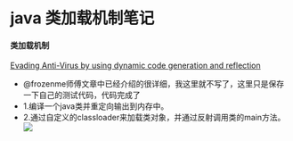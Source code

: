 # java 类加载机制笔记
#### 类加载机制
[Evading Anti-Virus by using dynamic code generation and reflection](http://docs.ioin.in/writeup/threathunter.org/_topic_5a49570eec721b1f1966f30f/index.html)
* @frozenme师傅文章中已经介绍的很详细，我这里就不写了，这里只是保存一下自己的测试代码，代码完成了
* 1.编译一个java类并重定向输出到内存中。
* 2.通过自定义的classloader来加载类对象，并通过反射调用类的main方法。
![](https://github.com/kevien/javacode/blob/master/ClassLoader/screenshot/1.png)
